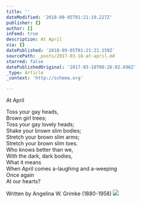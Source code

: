 ```yaml
---
title: ''
dateModified: '2018-09-05T01:21:19.227Z'
publisher: {}
author: []
inFeed: true
description: At April
via: {}
datePublished: '2018-09-05T01:21:21.159Z'
sourcePath: _posts/2017-03-18-at-april.md
starred: false
datePublishedOriginal: '2017-03-18T00:26:02.696Z'
_type: Article
_context: 'http://schema.org'

---
```

At April

Toss your gay heads,  
Brown girl trees;  
Toss your gay lovely heads;  
Shake your brown slim bodies;  
Stretch your brown slim arms;  
Stretch your brown slim toes.  
Who knows better than we,  
With the dark, dark bodies,  
What it means  
When April comes a-laughing and a-weeping  
Once again  
At our hearts?

Written by Angelina W. Grimke (1880-1958)
![](https://the-grid-user-content.s3-us-west-2.amazonaws.com/6cb82e36-d60d-4abf-83f3-ed0d012bd94b.jpg)